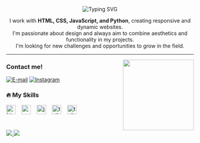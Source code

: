 <!-- Animação de digitação -->
<p align="center">
  <img src="https://readme-typing-svg.demolab.com?font=Fira+Code&size=24&pause=1000&color=58A6FF&width=435&lines=Hi%2C+I'm+Felipe+Falcirolli!" alt="Typing SVG" />
</p>

<p align="center">
  I work with <strong>HTML, CSS, JavaScript, and Python</strong>, creating responsive and dynamic websites.<br>
  I'm passionate about design and always aim to combine aesthetics and functionality in my projects.<br>
  I'm looking for new challenges and opportunities to grow in the field.
</p>

---
<img align="right" alt="" height="190px" src="https://media0.giphy.com/media/v1.Y2lkPTc5MGI3NjExZ3V6am1oeXQ0ejcwbjF6Mm1mMG5qZjd4b21kOWpod2c1Zmtra3VmbCZlcD12MV9pbnRlcm5hbF9naWZfYnlfaWQmY3Q9Zw/l4KhQo2MESJkc6QbS/giphy.gif">

<h3 align="left">Contact me!</h3>

[![E-mail](https://img.shields.io/badge/-Email-000?style=for-the-badge&logo=microsoft-outlook&logoColor=58A6FF&color:FFF)](mailto:lipefalcirolli@gmail.com)
[![Instagram](https://img.shields.io/badge/-Instagram-000?style=for-the-badge&logo=instagram&logoColor=58A6FF&color:FFF)](https://www.instagram.com/lipexyz0/)


<h3 align="left">🔥 My Skills</h3>

<div align="left">
  <img src="https://cdn.jsdelivr.net/gh/devicons/devicon/icons/html5/html5-original.svg" height="25" alt="html5 logo"  />
  <img width="8" />
  <img src="https://cdn.jsdelivr.net/gh/devicons/devicon/icons/css3/css3-original.svg" height="25" alt="css3 logo"  />
  <img width="8" />
  <img src="https://cdn.jsdelivr.net/gh/devicons/devicon/icons/javascript/javascript-plain.svg" height="25" alt="javascript logo"  />
  <img width="8" />
  <img src="https://cdn.jsdelivr.net/gh/devicons/devicon@latest/icons/tailwindcss/tailwindcss-original.svg" height="25" alt="tailwind logo"  />
  <img width="8" />
  <img src="https://cdn.jsdelivr.net/gh/devicons/devicon@latest/icons/python/python-original.svg" height="25" alt="tailwind logo"  />
</div>

#

<div align="left"> <!-- trocar para "center" quando as curiosidades estiverem ativadas -->
  <a href="https://github.com/Lipe7k">
  <img max-height="200em" src="https://github-readme-stats.vercel.app/api?username=lipe7k&show_icons=true&theme=dracula&include_all_commits=true&count_private=true"/>
  <img max-height="200em" src="https://github-readme-stats.vercel.app/api/top-langs/?username=Lipe7k&layout=compact&langs_count=7&theme=dracula"/>
</div>
    
</div>
